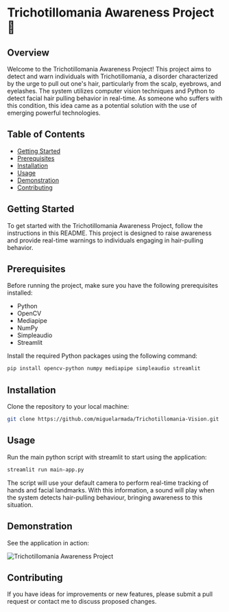 # Trichotillomania Awareness Project 🚨

## Overview

Welcome to the Trichotillomania Awareness Project! This project aims to detect and warn individuals with Trichotillomania, a disorder characterized by the urge to pull out one's hair, particularly from the scalp, eyebrows, and eyelashes. The system utilizes computer vision techniques and Python to detect facial hair pulling behavior in real-time. As someone who suffers with this condition, this idea came as a potential solution with the use of emerging powerful technologies.

## Table of Contents

- [Getting Started](#getting-started)
- [Prerequisites](#prerequisites)
- [Installation](#installation)
- [Usage](#usage)
- [Demonstration](#demonstration)
- [Contributing](#contributing)

## Getting Started 

To get started with the Trichotillomania Awareness Project, follow the instructions in this README. This project is designed to raise awareness and provide real-time warnings to individuals engaging in hair-pulling behavior.

## Prerequisites

Before running the project, make sure you have the following prerequisites installed:

- Python 
- OpenCV
- Mediapipe
- NumPy
- Simpleaudio
- Streamlit

Install the required Python packages using the following command:

``` bash
pip install opencv-python numpy mediapipe simpleaudio streamlit
```

## Installation

Clone the repository to your local machine:

``` bash
git clone https://github.com/miguelarmada/Trichotillomania-Vision.git
```

## Usage 

Run the main python script with streamlit to start using the application:

``` bash
streamlit run main-app.py
```

The script will use your default camera to perform real-time tracking of hands and facial landmarks. With this information, a sound will play when the system detects hair-pulling behaviour, bringing awareness to this situation.

## Demonstration 

See the application in action:

![Trichotillomania Awareness Project](demo.gif)

## Contributing 

If you have ideas for improvements or new features, please submit a pull request or contact me to discuss proposed changes.
